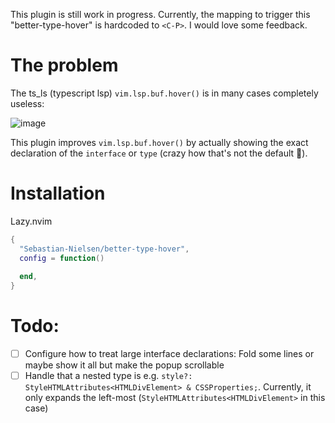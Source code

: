 This plugin is still work in progress. Currently, the mapping to trigger this "better-type-hover" is hardcoded to `<C-P>`. I would love some feedback.

# The problem

The ts_ls (typescript lsp) `vim.lsp.buf.hover()` is in many cases completely useless:

![image](https://github.com/user-attachments/assets/a30b638a-2d06-4861-9330-0375a2c4a828)

This plugin improves `vim.lsp.buf.hover()` by actually showing the exact declaration of the `interface` or `type` (crazy how that's not the default 🤔). 

# Installation

Lazy.nvim
```lua
{
  "Sebastian-Nielsen/better-type-hover",
  config = function()
    
  end,
}
```

# Todo:

- [ ] Configure how to treat large interface declarations: Fold some lines or maybe show it all but make the popup scrollable
- [ ] Handle that a nested type is e.g. `style?: StyleHTMLAttributes<HTMLDivElement> & CSSProperties;`. Currently, it only expands the left-most (`StyleHTMLAttributes<HTMLDivElement>` in this case)
